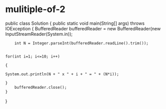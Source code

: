 # mulitiple-of-2
 
                                                                           
                                                                          
                                                                             
       

    
public class Solution {
    public static void main(String[] args) throws IOException {
        BufferedReader bufferedReader = new BufferedReader(new InputStreamReader(System.in));

        int N = Integer.parseInt(bufferedReader.readLine().trim());
 
                                                                             for(int i=1; i<=10; i++)
                                                                             {
                                                                               System.out.println(N + " x " + i + " = " + (N*i));
                                                                             }
        bufferedReader.close();
    }
}


